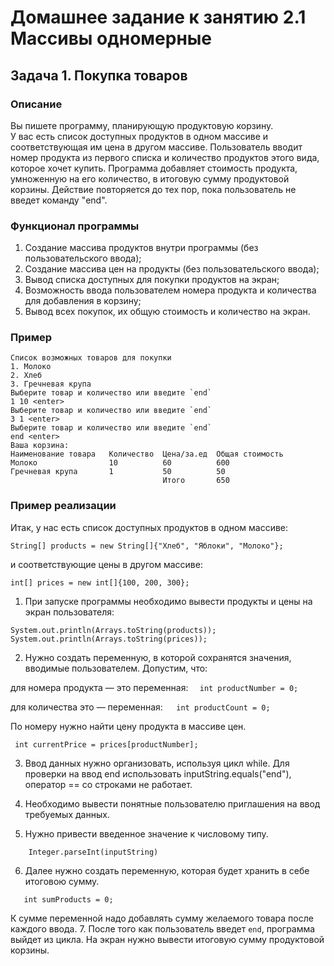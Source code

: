 # Домашнее задание к занятию 2.1 Массивы одномерные
## Задача 1. Покупка товаров

### Описание
Вы пишете программу, планирующую продуктовую корзину.  
У вас есть список доступных продуктов в одном массиве и соответствующая им цена в другом массиве.
Пользователь вводит номер продукта из первого списка и количество продуктов этого вида, которое хочет купить. 
Программа добавляет стоимость продукта, умноженную на его количество, в итоговую сумму продуктовой корзины. 
Действие повторяется до тех пор, пока пользователь не введет команду "end".

### Функционал программы
1. Создание массива продуктов внутри программы (без пользовательского ввода);
2. Создание массива цен на продукты (без пользовательского ввода);
3. Вывод списка доступных для покупки продуктов на экран;
4. Возможность ввода пользователем номера продукта и количества для добавления в корзину;
5. Вывод всех покупок, их общую стоимость и количество на экран.

### Пример
```
Список возможных товаров для покупки
1. Молоко
2. Хлеб
3. Гречневая крупа
Выберите товар и количество или введите `end`
1 10 <enter>
Выберите товар и количество или введите `end`
3 1 <enter>
Выберите товар и количество или введите `end`
end <enter>
Ваша корзина:
Наименование товара   Количество  Цена/за.ед  Общая стоимость
Молоко                10          60          600
Гречневая крупа       1           50          50
                                  Итого       650
```

### Пример реализации
Итак, у нас есть список доступных продуктов в одном массиве:
```  
String[] products = new String[]{"Хлеб", "Яблоки", "Молоко"}; 
```
и соответствующие цены в другом массиве:
```  
int[] prices = new int[]{100, 200, 300};
```
1. При запуске программы необходимо вывести продукты и цены на экран пользователя:
 ```
 System.out.println(Arrays.toString(products));
 System.out.println(Arrays.toString(prices));
```
2. Нужно создать переменную, в которой сохранятся значения, вводимые пользователем. Допустим, что:

для номера продукта — это переменная: ```  int productNumber = 0;```

для количества это — переменная:```   int productCount = 0;```

По номеру нужно найти цену продукта в массиве цен. 
 ```
  int currentPrice = prices[productNumber];
 ```
3. Ввод данных нужно организовать, используя цикл while. Для проверки на ввод end использовать inputString.equals("end"), оператор == со строками не работает.

4. Необходимо вывести понятные пользователю приглашения на ввод требуемых данных.

5. Нужно привести введенное значение к числовому типу.
```
    Integer.parseInt(inputString)
```
6. Далее нужно создать переменную, которая будет хранить в себе итоговою сумму. 
 ```
    int sumProducts = 0;
 ``` 
К сумме переменной надо добавлять сумму желаемого товара после каждого ввода. 
7. После того как пользователь введет `end`, программа выйдет из цикла. На экран нужно вывести итоговую сумму продуктовой корзины.
